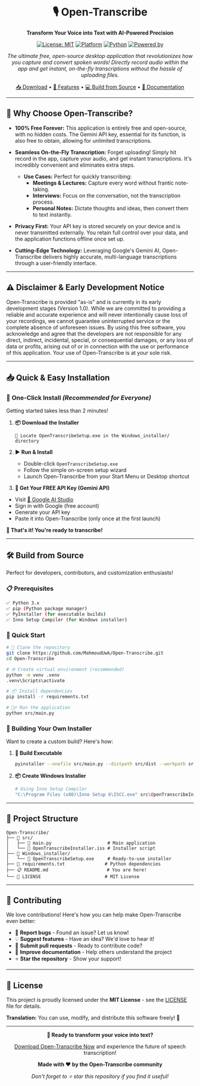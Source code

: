 <div align="center">

# 🎙️ Open-Transcribe

**Transform Your Voice into Text with AI-Powered Precision**

[![License: MIT](https://img.shields.io/badge/License-MIT-yellow.svg)](https://opensource.org/licenses/MIT)
[![Platform](https://img.shields.io/badge/Platform-Windows-blue.svg)](https://www.microsoft.com/windows)
[![Python](https://img.shields.io/badge/Python-3.x-green.svg)](https://www.python.org/)
[![Powered by](https://img.shields.io/badge/Powered%20by-Gemini%20AI-orange.svg)](https://ai.google.dev/)

*The ultimate free, open-source desktop application that revolutionizes how you capture and convert spoken words! Directly record audio within the app and get instant, on-the-fly transcriptions without the hassle of uploading files.*

[📥 Download](#-quick--easy-installation) • [🚀 Features](#-why-choose-open-transcribe) • [💻 Build from Source](#-build-from-source) • [📖 Documentation](#-project-structure)

</div>

---

## 🌟 Why Choose Open-Transcribe?

*   **100% Free Forever:** This application is entirely free and open-source, with no hidden costs. The Gemini API key, essential for its function, is also free to obtain, allowing for unlimited transcriptions.

*   **Seamless On-the-Fly Transcription:** Forget uploading! Simply hit record in the app, capture your audio, and get instant transcriptions. It's incredibly convenient and eliminates extra steps.
    *   **Use Cases:** Perfect for quickly transcribing:
        *   **Meetings & Lectures:** Capture every word without frantic note-taking.
        *   **Interviews:** Focus on the conversation, not the transcription process.
        *   **Personal Notes:** Dictate thoughts and ideas, then convert them to text instantly.

*   **Privacy First:** Your API key is stored securely on your device and is never transmitted externally. You retain full control over your data, and the application functions offline once set up.

*   **Cutting-Edge Technology:** Leveraging Google's Gemini AI, Open-Transcribe delivers highly accurate, multi-language transcriptions through a user-friendly interface.

---

## ⚠️ Disclaimer & Early Development Notice

Open-Transcribe is provided "as-is" and is currently in its early development stages (Version 1.0). While we are committed to providing a reliable and accurate experience and will never intentionally cause loss of your recordings, we cannot guarantee uninterrupted service or the complete absence of unforeseen issues. By using this free software, you acknowledge and agree that the developers are not responsible for any direct, indirect, incidental, special, or consequential damages, or any loss of data or profits, arising out of or in connection with the use or performance of this application. Your use of Open-Transcribe is at your sole risk.

---

## 📥 Quick & Easy Installation

### 🎯 **One-Click Install** *(Recommended for Everyone)*

Getting started takes less than 2 minutes! 

1.  **📦 Download the Installer**
    ```
    🔗 Locate OpenTranscribeSetup.exe in the Windows_installer/ directory
    ```

2.  **▶️ Run & Install**
    - Double-click `OpenTranscribeSetup.exe`
    - Follow the simple on-screen setup wizard
    - Launch Open-Transcribe from your Start Menu or Desktop shortcut

3.  **🔑 Get Your FREE API Key (Gemini API)**
   - Visit [🌟 Google AI Studio](https://aistudio.google.com/apikey)
   - Sign in with Google (free account)
   - Generate your API key
   - Paste it into Open-Transcribe (only once at the first launch)

**🎉 That's it! You're ready to transcribe!**

---

## 🛠️ Build from Source

Perfect for developers, contributors, and customization enthusiasts!

### 📋 Prerequisites

```bash
✅ Python 3.x
✅ pip (Python package manager)
✅ PyInstaller (for executable builds)
✅ Inno Setup Compiler (for Windows installer)
```

### 🚀 Quick Start

```bash
# 📁 Clone the repository
git clone https://github.com/MahmoudUwk/Open-Transcribe.git
cd Open-Transcribe

# 🌐 Create virtual environment (recommended)
python -m venv .venv
.venv\Scripts\activate

# 📦 Install dependencies
pip install -r requirements.txt

# 🏃‍♂️ Run the application
python src/main.py
```

### 🔨 Building Your Own Installer

Want to create a custom build? Here's how:

1. **🎯 Build Executable**
   ```bash
   pyinstaller --onefile src/main.py --distpath src/dist --workpath src/build
   ```

2. **📦 Create Windows Installer**
   ```bash
   # Using Inno Setup Compiler
   "C:\Program Files (x86)\Inno Setup 6\ISCC.exe" src\OpenTranscribeInstaller.iss
   ```

---

## 📁 Project Structure

```
Open-Transcribe/
├── 📂 src/
│   ├── 🐍 main.py                     # Main application
│   └── 📜 OpenTranscribeInstaller.iss # Installer script
├── 📂 Windows_installer/
│   └── 💾 OpenTranscribeSetup.exe     # Ready-to-use installer
├── 📄 requirements.txt               # Python dependencies
├── 📋 README.md                      # You are here!
└── 📜 LICENSE                        # MIT License
```

---

## 🤝 Contributing

We love contributions! Here's how you can help make Open-Transcribe even better:

- 🐛 **Report bugs** - Found an issue? Let us know!
- 💡 **Suggest features** - Have an idea? We'd love to hear it!
- 🔧 **Submit pull requests** - Ready to contribute code?
- 📖 **Improve documentation** - Help others understand the project
- ⭐ **Star the repository** - Show your support!

---

## 📄 License

This project is proudly licensed under the **MIT License** - see the [LICENSE](LICENSE) file for details.

**Translation:** You can use, modify, and distribute this software freely! 🎉

---

<div align="center">

**🚀 Ready to transform your voice into text?**

[Download Open-Transcribe Now](#-quick--easy-installation) and experience the future of speech transcription!

**Made with ❤️ by the Open-Transcribe community**

*Don't forget to ⭐ star this repository if you find it useful!*

</div>